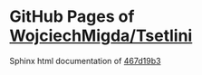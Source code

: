 GitHub Pages of [WojciechMigda/Tsetlini](https://github.com/WojciechMigda/Tsetlini.git)
===
Sphinx html documentation of [467d19b3](https://github.com/WojciechMigda/Tsetlini/tree/467d19b3d18b56e43f49540dc1797950cec43ef7)
